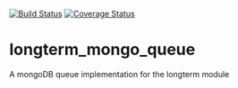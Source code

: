 [![Build Status](https://travis-ci.org/ChemicalRocketeer/longterm_mongo_queue.svg?branch=master)](https://travis-ci.org/ChemicalRocketeer/longterm_mongo_queue)
[![Coverage Status](https://coveralls.io/repos/github/ChemicalRocketeer/longterm_mongo_queue/badge.svg?branch=master)](https://coveralls.io/github/ChemicalRocketeer/longterm_mongo_queue?branch=master)

# longterm_mongo_queue
A mongoDB queue implementation for the longterm module
